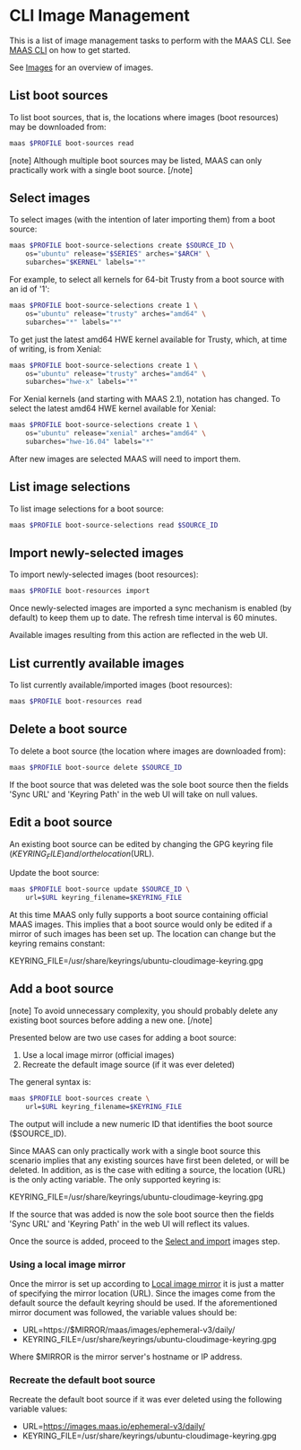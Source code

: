 # CLI Image Management

This is a list of image management tasks to perform with the MAAS CLI. See
[MAAS CLI][manage-cli] on how to get started.

See [Images][images] for an overview of images.


## List boot sources

To list boot sources, that is, the locations where images (boot resources) may
be downloaded from:

```bash
maas $PROFILE boot-sources read
```

[note]
Although multiple boot sources may be listed, MAAS can only practically
work with a single boot source.
[/note]


## Select images

To select images (with the intention of later importing them) from a boot
source:

```bash
maas $PROFILE boot-source-selections create $SOURCE_ID \
	os="ubuntu" release="$SERIES" arches="$ARCH" \
	subarches="$KERNEL" labels="*"
```

For example, to select all kernels for 64-bit Trusty from a boot source with an
id of '1':

```bash
maas $PROFILE boot-source-selections create 1 \
	os="ubuntu" release="trusty" arches="amd64" \
	subarches="*" labels="*"
```

To get just the latest amd64 HWE kernel available for Trusty, which, at time of
writing, is from Xenial:

```bash
maas $PROFILE boot-source-selections create 1 \
	os="ubuntu" release="trusty" arches="amd64" \
	subarches="hwe-x" labels="*"
```

For Xenial kernels (and starting with MAAS 2.1), notation has changed. To
select the latest amd64 HWE kernel available for Xenial:

```bash
maas $PROFILE boot-source-selections create 1 \
	os="ubuntu" release="xenial" arches="amd64" \
	subarches="hwe-16.04" labels="*"
```

After new images are selected MAAS will need to import them.


## List image selections

To list image selections for a boot source:

```bash
maas $PROFILE boot-source-selections read $SOURCE_ID
```


## Import newly-selected images

To import newly-selected images (boot resources):

```bash
maas $PROFILE boot-resources import
```

Once newly-selected images are imported a sync mechanism is enabled (by
default) to keep them up to date. The refresh time interval is 60 minutes.

Available images resulting from this action are reflected in the web UI.


## List currently available images

To list currently available/imported images (boot resources):

```bash
maas $PROFILE boot-resources read
```


## Delete a boot source

To delete a boot source (the location where images are downloaded from):

```bash
maas $PROFILE boot-source delete $SOURCE_ID
```

If the boot source that was deleted was the sole boot source then the fields
'Sync URL' and 'Keyring Path' in the web UI will take on null values.


## Edit a boot source

An existing boot source can be edited by changing the GPG keyring file
($KEYRING_FILE) and/or the location ($URL).

Update the boot source:

```bash
maas $PROFILE boot-source update $SOURCE_ID \
	url=$URL keyring_filename=$KEYRING_FILE
```

At this time MAAS only fully supports a boot source containing official MAAS
images. This implies that a boot source would only be edited if a mirror of
such images has been set up. The location can change but the keyring remains
constant:

KEYRING_FILE=/usr/share/keyrings/ubuntu-cloudimage-keyring.gpg


## Add a boot source

[note]
To avoid unnecessary complexity, you should probably delete any
existing boot sources before adding a new one.
[/note]

Presented below are two use cases for adding a boot source:

1. Use a local image mirror (official images)
1. Recreate the default image source (if it was ever deleted)

The general syntax is:

```bash
maas $PROFILE boot-sources create \
	url=$URL keyring_filename=$KEYRING_FILE
```

The output will include a new numeric ID that identifies the boot source
($SOURCE_ID).

Since MAAS can only practically work with a single boot source this scenario
implies that any existing sources have first been deleted, or will be deleted.
In addition, as is the case with editing a source, the location (URL) is the
only acting variable. The only supported keyring is:

KEYRING_FILE=/usr/share/keyrings/ubuntu-cloudimage-keyring.gpg

If the source that was added is now the sole boot source then the fields
'Sync URL' and 'Keyring Path' in the web UI will reflect its values.

Once the source is added, proceed to the [Select and import][images-import]
images step.

### Using a local image mirror

Once the mirror is set up according to [Local image mirror][mirror] it is just
a matter of specifying the mirror location (URL). Since the images come from
the default source the default keyring should be used. If the aforementioned
mirror document was followed, the variable values should be:

- URL=https://$MIRROR/maas/images/ephemeral-v3/daily/
- KEYRING_FILE=/usr/share/keyrings/ubuntu-cloudimage-keyring.gpg

Where $MIRROR is the mirror server's hostname or IP address.

### Recreate the default boot source

Recreate the default boot source if it was ever deleted using the following
variable values:

- URL=https://images.maas.io/ephemeral-v3/daily/
- KEYRING_FILE=/usr/share/keyrings/ubuntu-cloudimage-keyring.gpg


<!-- LINKS -->

[manage-cli]: manage-cli.md
[images]: installconfig-images.md
[images-import]: installconfig-images-import.md
[mirror]: installconfig-images-mirror.md
